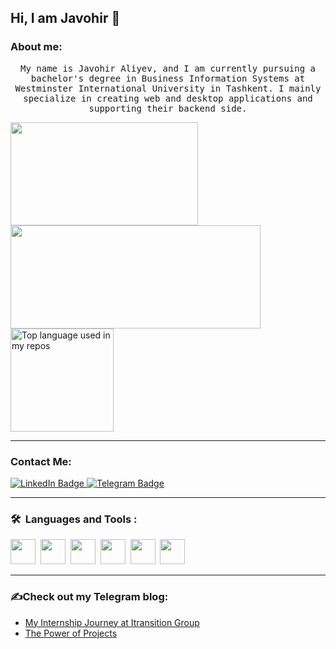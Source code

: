 ## Hi, I am Javohir 🧬

    
### About me:
<p align="center">
  <samp>
My name is Javohir Aliyev, and I am currently pursuing a bachelor's degree in Business Information Systems at Westminster International University in Tashkent. I mainly specialize in creating web and desktop applications and supporting their backend side.
  </samp>
</p>
<div>
<img src="https://i.giphy.com/media/v1.Y2lkPTc5MGI3NjExam1pb2c2dGdjOGNtNzRrbjdvdmRxanBhdzNpNGoxMTRlMzA3NXJtYiZlcD12MV9pbnRlcm5hbF9naWZfYnlfaWQmY3Q9Zw/iheC31U2y32TZdWw7P/giphy.gif" height="165" width="300"/>
<img src="https://github-readme-stats.vercel.app/api?username=JavohirAliyev&show_icons=true&theme=radical" height="165" width="400"/>
<img src="https://github-readme-stats.vercel.app/api/top-langs/?username=JavohirAliyev&layout=compact&hide_title=1&card_width=300" height="165" alt="Top language used in my repos" />
</div>
<hr>

### Contact Me:
<div id="badges">
  <a href="https://www.linkedin.com/in/javohiraliyev/">
    <img src="https://img.shields.io/badge/LinkedIn-blue?style=for-the-badge&logo=linkedin&logoColor=white" alt="LinkedIn Badge"/>
  </a>
  <a href="https://t.me/jkhlv">
    <img src="https://img.shields.io/badge/Telegram-blue?style=for-the-badge&logo=telegram&logoColor=white" alt="Telegram Badge"/>
  </a>
</div>
<hr>

### 🛠 &nbsp;Languages and Tools :
<p>
<img src="https://cdn.jsdelivr.net/gh/devicons/devicon@latest/icons/csharp/csharp-original.svg" width="40" height="40">&nbsp;
<img src="https://cdn.jsdelivr.net/gh/devicons/devicon@latest/icons/dot-net/dot-net-original.svg" width="40" height="40"/>&nbsp;
<img src="https://cdn.jsdelivr.net/gh/devicons/devicon@latest/icons/bootstrap/bootstrap-original.svg" width="40" height="40"/>&nbsp;
<img src="https://cdn.jsdelivr.net/gh/devicons/devicon@latest/icons/azuresqldatabase/azuresqldatabase-original.svg" width="40" height="40"/>&nbsp;
<img src="https://cdn.jsdelivr.net/gh/devicons/devicon@latest/icons/postgresql/postgresql-original-wordmark.svg" width="40" height="40"/>&nbsp;
<img src="https://cdn.jsdelivr.net/gh/devicons/devicon@latest/icons/sqlite/sqlite-original-wordmark.svg"width="40" height="40"/>&nbsp;
</p>
<hr>

### ✍️Check out my Telegram blog:

- [My Internship Journey at Itransition Group](https://t.me/jakhalive/821)
- [The Power of Projects  ](https://t.me/jakhalive/805)

